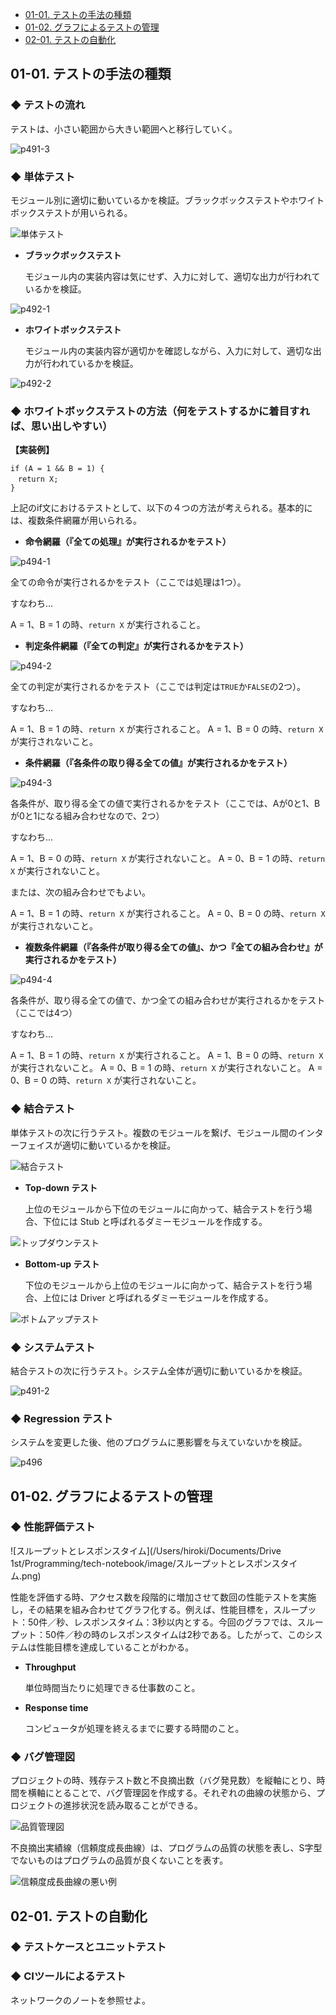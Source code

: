 <!-- TOC -->

- [01-01. テストの手法の種類](#01-01-テストの手法の種類)
- [01-02. グラフによるテストの管理](#01-02-グラフによるテストの管理)
- [02-01. テストの自動化](#02-01-テストの自動化)

<!-- /TOC -->
## 01-01. テストの手法の種類

### ◆ テストの流れ

テストは、小さい範囲から大きい範囲へと移行していく。

![p491-3](https://raw.githubusercontent.com/Hiroki-IT/tech-notebook/master/markdown/image/p491-3.jpg)

 

### ◆ 単体テスト

モジュール別に適切に動いているかを検証。ブラックボックステストやホワイトボックステストが用いられる。

![単体テスト](https://raw.githubusercontent.com/Hiroki-IT/tech-notebook/master/markdown/image/p490-1.jpg)

- **ブラックボックステスト**

  モジュール内の実装内容は気にせず、入力に対して、適切な出力が行われているかを検証。

![p492-1](https://raw.githubusercontent.com/Hiroki-IT/tech-notebook/master/markdown/image/p492-1.jpg)

- **ホワイトボックステスト**

  モジュール内の実装内容が適切かを確認しながら、入力に対して、適切な出力が行われているかを検証。

![p492-2](https://raw.githubusercontent.com/Hiroki-IT/tech-notebook/master/markdown/image/p492-2.jpg)



### ◆ ホワイトボックステストの方法（何をテストするかに着目すれば、思い出しやすい）

**【実装例】**

```
if (A = 1 && B = 1) {
　return X;
}
```

上記のif文におけるテストとして、以下の４つの方法が考えられる。基本的には、複数条件網羅が用いられる。

- **命令網羅（『全ての処理』が実行されるかをテスト）**

![p494-1](https://raw.githubusercontent.com/Hiroki-IT/tech-notebook/master/markdown/image/p494-1.png)

全ての命令が実行されるかをテスト（ここでは処理は1つ）。

すなわち…

A = 1、B = 1 の時、```return X``` が実行されること。

- **判定条件網羅（『全ての判定』が実行されるかをテスト）**

![p494-2](https://raw.githubusercontent.com/Hiroki-IT/tech-notebook/master/markdown/image/p494-2.png)

全ての判定が実行されるかをテスト（ここでは判定は```TRUE```か```FALSE```の2つ）。

すなわち…

A = 1、B = 1 の時、```return X``` が実行されること。
A = 1、B = 0 の時、```return X``` が実行されないこと。

- **条件網羅（『各条件の取り得る全ての値』が実行されるかをテスト）**

![p494-3](https://raw.githubusercontent.com/Hiroki-IT/tech-notebook/master/markdown/image/p494-3.png)

各条件が、取り得る全ての値で実行されるかをテスト（ここでは、Aが0と1、Bが0と1になる組み合わせなので、2つ）

すなわち…

A = 1、B = 0 の時、```return X``` が実行されないこと。
A = 0、B = 1 の時、```return X``` が実行されないこと。

または、次の組み合わせでもよい。

A = 1、B = 1 の時、```return X``` が実行されること。
A = 0、B = 0 の時、```return X``` が実行されないこと。

- **複数条件網羅（『各条件が取り得る全ての値』、かつ『全ての組み合わせ』が実行されるかをテスト）**

![p494-4](https://raw.githubusercontent.com/Hiroki-IT/tech-notebook/master/markdown/image/p494-4.png)

各条件が、取り得る全ての値で、かつ全ての組み合わせが実行されるかをテスト（ここでは4つ）

すなわち…

A = 1、B = 1 の時、```return X``` が実行されること。
A = 1、B = 0 の時、```return X``` が実行されないこと。
A = 0、B = 1 の時、```return X``` が実行されないこと。
A = 0、B = 0 の時、```return X``` が実行されないこと。



### ◆ 結合テスト

単体テストの次に行うテスト。複数のモジュールを繋げ、モジュール間のインターフェイスが適切に動いているかを検証。

![結合テスト](https://raw.githubusercontent.com/Hiroki-IT/tech-notebook/master/markdown/image/p491-1.jpg)

- **Top-down テスト**

  上位のモジュールから下位のモジュールに向かって、結合テストを行う場合、下位には Stub と呼ばれるダミーモジュールを作成する。

![トップダウンテスト](https://raw.githubusercontent.com/Hiroki-IT/tech-notebook/master/markdown/image/トップダウンテスト.jpg)

- **Bottom-up テスト**

  下位のモジュールから上位のモジュールに向かって、結合テストを行う場合、上位には Driver と呼ばれるダミーモジュールを作成する。

![ボトムアップテスト](https://raw.githubusercontent.com/Hiroki-IT/tech-notebook/master/markdown/image/ボトムアップテスト.jpg)



### ◆ システムテスト

結合テストの次に行うテスト。システム全体が適切に動いているかを検証。

![p491-2](https://raw.githubusercontent.com/Hiroki-IT/tech-notebook/master/markdown/image/p491-2.jpg)



### ◆ Regression テスト

システムを変更した後、他のプログラムに悪影響を与えていないかを検証。

![p496](https://raw.githubusercontent.com/Hiroki-IT/tech-notebook/master/markdown/image/p496.jpg)



## 01-02. グラフによるテストの管理

### ◆ 性能評価テスト

![スループットとレスポンスタイム](/Users/hiroki/Documents/Drive 1st/Programming/tech-notebook/image/スループットとレスポンスタイム.png)

性能を評価する時、アクセス数を段階的に増加させて数回の性能テストを実施し，その結果を組み合わせてグラフ化する。例えば、性能目標を，⁠スループット：50件／秒⁠、⁠レスポンスタイム：3秒以内とする。今回のグラフでは、スループット：50件／秒の時のレスポンスタイムは2秒である。したがって、このシステムは性能目標を達成していることがわかる。

- **Throughput**

  単位時間当たりに処理できる仕事数のこと。

- **Response time**

  コンピュータが処理を終えるまでに要する時間のこと。



### ◆ バグ管理図

プロジェクトの時、残存テスト数と不良摘出数（バグ発見数）を縦軸にとり、時間を横軸にとることで、バグ管理図を作成する。それぞれの曲線の状態から、プロジェクトの進捗状況を読み取ることができる。

![品質管理図](https://raw.githubusercontent.com/Hiroki-IT/tech-notebook/master/markdown/image/品質管理図.jpg)

不良摘出実績線（信頼度成長曲線）は、プログラムの品質の状態を表し、S字型でないものはプログラムの品質が良くないことを表す。

![信頼度成長曲線の悪い例](https://raw.githubusercontent.com/Hiroki-IT/tech-notebook/master/markdown/image/信頼度成長曲線の悪い例.jpg)



## 02-01. テストの自動化

### ◆ テストケースとユニットテスト



### ◆ CIツールによるテスト

ネットワークのノートを参照せよ。